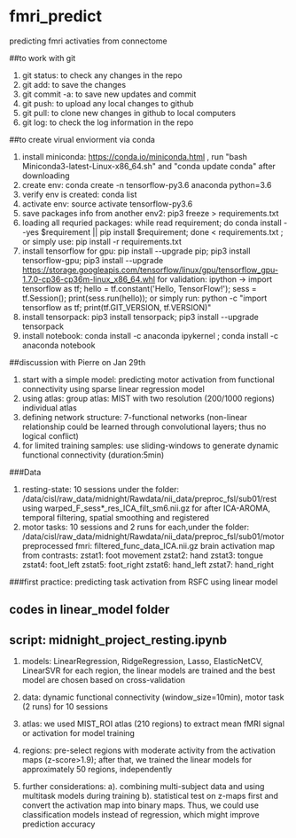 # fmri_predict
predicting fmri activaties from connectome

##to work with git
1) git status: to check any changes in the repo
2) git add: to save the changes
3) git commit -a: to save new updates and commit
4) git push: to upload any local changes to github
5) git pull: to clone new changes in github to local computers
6) git log: to check the log information in the repo

##to create virual enviorment via conda
1) install miniconda: https://conda.io/miniconda.html , run "bash Miniconda3-latest-Linux-x86_64.sh" and "conda update conda" after downloading
2) create env: conda create -n tensorflow-py3.6 anaconda python=3.6
3) verify env is created: conda list
4) activate env: source activate tensorflow-py3.6
5) save packages info from another env2: pip3 freeze > requirements.txt 
6) loading all requried packages: 
   while read requirement; do conda install --yes $requirement || pip install $requirement; done < requirements.txt ;
   or simply use: pip install -r requirements.txt
7) install tensorflow for gpu: 
   pip install --upgrade pip;
   pip3 install tensorflow-gpu;
   pip3 install --upgrade https://storage.googleapis.com/tensorflow/linux/gpu/tensorflow_gpu-1.7.0-cp36-cp36m-linux_x86_64.whl
   for validation: ipython -> 
      import tensorflow as tf;
      hello = tf.constant('Hello, TensorFlow!');
      sess = tf.Session();
      print(sess.run(hello));
   or simply run: python -c "import tensorflow as tf; print(tf.GIT_VERSION, tf.VERSION)"
8) install tensorpack: pip3 install tensorpack; pip3 install --upgrade tensorpack
9) install notebook:  conda install -c anaconda ipykernel ; conda install -c anaconda notebook


##discussion with Pierre on Jan 29th
1) start with a simple model: predicting motor activation from functional connectivity using sparse linear regression model 
2) using atlas: 
      group atlas: MIST with two resolution (200/1000 regions)
      individual atlas
3) defining network structure: 7-functional networks (non-linear relationship could be learned through convolutional layers; thus no logical conflict)
4) for limited training samples: use sliding-windows to generate dynamic functional connectivity (duration:5min)

###Data
1) resting-state: 10 sessions under the folder: /data/cisl/raw_data/midnight/Rawdata/nii_data/preproc_fsl/sub01/rest
using warped_F_sess*_res_ICA_filt_sm6.nii.gz for after ICA-AROMA, temporal filtering, spatial smoothing and registered
2) motor tasks: 10 sessions and 2 runs for each,under the folder: /data/cisl/raw_data/midnight/Rawdata/nii_data/preproc_fsl/sub01/motor
  preprocessed fmri: filtered_func_data_ICA.nii.gz
  brain activation map from contrasts:
  zstat1: foot movement 
  zstat2: hand 
  zstat3: tongue 
  zstat4: foot_left 
  zstat5: foot_right 
  zstat6: hand_left 
  zstat7: hand_right

###first practice: predicting task activation from RSFC using linear model
## codes in linear_model folder
## script: midnight_project_resting.ipynb
1) models: LinearRegression, RidgeRegression, Lasso, ElasticNetCV, LinearSVR 
        for each region, the linear models are trained and the best model are chosen based on cross-validation
2) data: dynamic functional connectivity (window_size=10min), motor task (2 runs) for 10 sessions
3) atlas: we used MIST_ROI atlas (210 regions) to extract mean fMRI signal or activation for model training
4) regions: pre-select regions with moderate activity from the activation maps (z-score>1.9); 
         after that, we trained the linear models for approximately 50 regions, independently

5) further considerations: 
      a). combining multi-subject data and using multitask models during training
      b). statistical test on z-maps first and convert the activation map into binary maps. Thus, we could use classification models instead of regression, which might improve prediction accuracy
